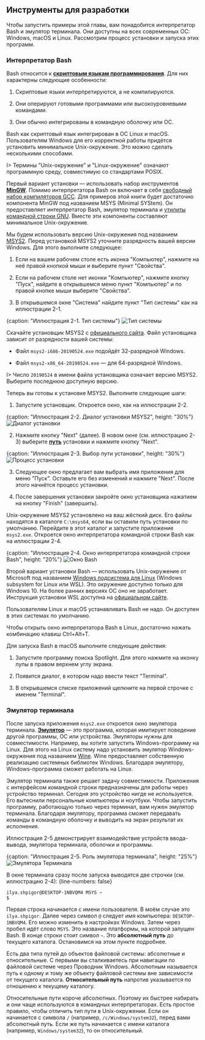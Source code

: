 ## Инструменты для разработки

Чтобы запустить примеры этой главы, вам понадобится интерпретатор Bash и эмулятор терминала. Они доступны на всех современных ОС: Windows, macOS и Linux. Рассмотрим процесс установки и запуска этих программ.

### Интерпретатор Bash

Bash относится к [**скриптовым языкам программирования**](https://ru.wikipedia.org/wiki/Сценарный_язык). Для них характерны следующие особенности:

1. Скриптовые языки интерпретируются, а не компилируются.

2. Они оперируют готовыми программами или высокоуровневыми командами.

3. Они обычно интегрированы в командную оболочку или ОС.

Bash как скриптовый язык интегрирован в ОС Linux и macOS. Пользователям Windows для его корректной работы придётся установить минимальное Unix-окружение. Это можно сделать несколькими способами.

I> Термины "Unix-окружение" и "Linux-окружение" означают программную среду, совместимую со стандартами POSIX.

Первый вариант установки — использовать набор инструментов [**MinGW**](https://ru.wikipedia.org/wiki/MinGW#Компоненты_MinGW). Помимо интерпретатора Bash он включает в себя [свободный набор компиляторов GCC](https://ru.wikipedia.org/wiki/GNU_Compiler_Collection). Для примеров этой книги будет достаточно компонента MinGW под названием MSYS (Minimal SYStem). Он предоставляет интерпретатор Bash, эмулятор терминала и [утилиты командной строки GNU](https://ru.wikipedia.org/wiki/GNU_Coreutils). Вместе эти компоненты составляют минимальное Unix-окружение.

Мы будем использовать версию Unix-окружения под названием [MSYS2](https://www.msys2.org). Перед установкой MSYS2 уточните разрядность вашей версии Windows. Для этого выполните следующее:

1. Если на вашем рабочем столе есть иконка "Компьютер", нажмите на неё правой кнопкой мыши и выберите пункт "Свойства".

2. Если на рабочем столе нет иконки "Компьютер", нажмите кнопку "Пуск", найдите в открывшемся меню пункт "Компьютер" и по правой кнопке мыши выберите "Свойства".

3. В открывшемся окне "Система" найдите пункт "Тип системы" как на иллюстрации 2-1.

{caption: "Иллюстрация 2-1. Тип системы"}
![Тип системы](images/BashShell/windows-system-type.png)

Скачайте установщик MSYS2 с [официального сайта](https://www.msys2.org). Файл установщика зависит от разрядности вашей системы:

* Файл `msys2-i686-20190524.exe` подойдёт 32-разрядной Windows.

* Файл `msys2-x86_64-20190524.exe` — для 64-разрядной Windows.

I> Число `20190524` в имени файла установщика означает версию MSYS2. Выберите последнюю доступную версию.

Теперь вы готовы к установке MSYS2. Выполните следующие шаги:

1. Запустите установщик. Откроется окно, как на иллюстрации 2-2.

{caption: "Иллюстрация 2-2. Диалог установки MSYS2", height: "30%"}
![Диалог установки](images/BashShell/msys2-install.png)

2. Нажмите кнопку "Next" (далее). В новом окне (см. иллюстрацию 2-3) выберите [**путь**](https://ru.wikipedia.org/wiki/Путь_к_файлу) установки и нажмите кнопку "Next".

{caption: "Иллюстрация 2-3. Выбор пути установки", height: "30%"}
![Процесс установки](images/BashShell/msys2-path.png)

3. Следующее окно предлагает вам выбрать имя приложения для меню "Пуск". Оставьте его без изменений и нажмите "Next". После этого начнётся процесс установки.

4. После завершения установки закройте окно установщика нажатием на кнопку "Finish" (завершить).

Unix-окружение MSYS2 установлено на ваш жёсткий диск. Его файлы находятся в каталоге `C:\msys64`, если вы оставили путь установки по умолчанию. Перейдите в этот каталог и запустите приложение `msys2.exe`. Откроется окно интерпретатора командной строки Bash как на иллюстрации 2-4.

{caption: "Иллюстрация 2-4. Окно интерпретатора командной строки Bash", height: "20%"}
![Окно Bash](images/BashShell/bash-window.png)

Второй вариант установки Bash — использовать Unix-окружение от Microsoft под названием [Windows подсистема для Linux](https://ru.wikipedia.org/wiki/Windows_Subsystem_for_Linux) (Windows subsystem for Linux или WSL).  Это окружение доступно только для Windows 10. На более ранних версиях ОС оно не заработает. Инструкция установки WSL доступна на [официальном сайте](https://docs.microsoft.com/ru-ru/windows/wsl/install-win10).

Пользователям Linux и macOS устанавливать Bash не надо. Он доступен в этих системах по умолчанию.

Чтобы открыть окно интерпретатора Bash в Linux, достаточно нажать комбинацию клавиш Ctrl+Alt+T.

Для запуска Bash в macOS выполните следующие действия:

1. Запустите программу поиска Spotlight. Для этого нажмите на иконку лупы в правом верхнем углу экрана.

2. Появится диалог, в котором надо ввести текст "Terminal".

3. В открывшемся списке приложений щелкните на первой строчке с именем "Terminal".

### Эмулятор терминала

После запуска приложения `msys2.exe` откроется окно эмулятора терминала. [**Эмулятор**](https://ru.wikipedia.org/wiki/Эмуляция) — это программа, которая имитирует поведение другой программы, ОС или устройства. Эмуляторы нужны для совместимости. Например, вы хотите запустить Windows-программу на Linux. Для этого на Linux систему надо установить эмулятор Windows-окружения под названием [Wine](https://ru.wikipedia.org/wiki/Wine). Wine предоставляет собственную реализацию системных библиотек Windows. Благодаря эмулятору, Windows-программа сможет работать на Linux.

Эмулятор терминала также решает задачу совместимости. Приложения с интерфейсом командной строки предназначены для работы через устройство терминал. Сегодня это устройство нигде не используется. Его вытеснили персональные компьютеры и ноутбуки. Чтобы запустить программу, работающую только через терминал, вам нужен эмулятор терминала. Благодаря эмулятору, программа сможет передавать команды в командную оболочку и выводить на экран результат их исполнения.

Иллюстрация 2-5 демонстрирует взаимодействие устройств ввода-вывода, эмулятора терминала, оболочки и программы.

{caption: "Иллюстрация 2-5. Роль эмулятора терминала", height: "25%"}
![Эмулятора Терминала](images/BashShell/terminal-emulator.png)

В окне терминала сразу после запуска выводятся две строчки (см. иллюстрацию 2-4):
{line-numbers: false}
```
ilya.shpigor@DESKTOP-1NBVQM4 MSYS ~
$
```

Первая строка начинается с имени пользователя. В моём случае это `ilya.shpigor`. Далее через символ `@` следует имя компьютера: `DESKTOP-1NBVQM4`. Его можно изменить в настройках Windows. Затем через пробел идёт слово `MSYS`. Это название платформы, на которой запущен Bash. В конце строки стоит символ `~`. Это **абсолютный путь** до текущего каталога. Остановимся на этом пункте подробнее.

Есть два типа путей до объектов файловой системы: абсолютные и относительные. С первыми вы сталкиваетесь при навигации по файловой системе через Проводник Windows. Абсолютным называется путь к одному и тому же объекту файловой системы вне зависимости от текущего каталога. **Относительный путь** напротив указывается по отношению к текущему каталогу.

Относительные пути короче абсолютных. Поэтому их быстрее набирать и они чаще используются в командных интерпретаторах. Есть простое правило, чтобы отличить тип пути в Unix-окружении. Если он начинается с символа `/` (например, `/c/Windows/system32`), перед вами абсолютный путь. Если же путь начинается с имени каталога (например, `Windows/system32`), то он относительный.
